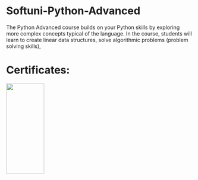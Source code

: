 # Softuni-Python-Advanced
The Python Advanced course builds on your Python skills by exploring more complex concepts typical of the language. In the course, students will learn to create linear data structures, solve algorithmic problems (problem solving skills),
# Certificates:

<img align = "center" width = "45%" height = "25%" src="https://github.com/TsvetanG2/Softuni-Python-Advanced/assets/106432651/927800ca-8a73-41c1-9bec-420895e1a757">
